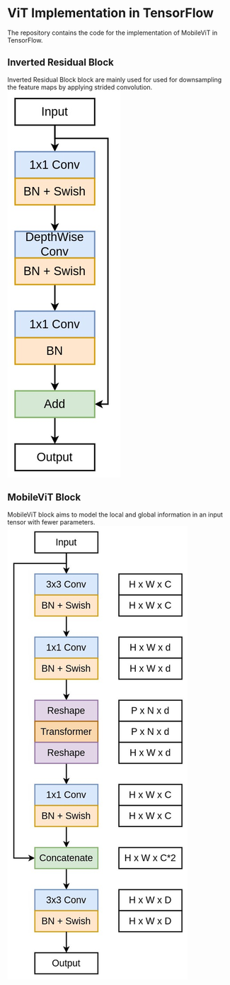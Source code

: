 # ViT Implementation in TensorFlow
The repository contains the code for the implementation of MobileViT in TensorFlow.

## Inverted Residual Block
Inverted Residual Block block are mainly used for used for downsampling the feature maps by applying strided convolution.
<img src="img/inverted_residual_block.jpg">

## MobileViT Block
MobileViT block aims to model the local and global information in an input tensor with fewer parameters.
<img src="img/mobilevit-block.jpg">
